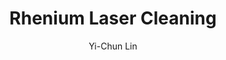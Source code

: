---
applications:
- 'Aerospace: Removing oxidation and contaminants from turbine blades'
- 'Semiconductor: Precision cleaning of Rhenium contacts and components'
author: Yi-Chun Lin
author_object:
  country: Taiwan
  expertise: Laser Materials Processing
  id: 1
  image: /images/author/yi-chun-lin.jpg
  name: Yi-Chun Lin
  sex: f
  title: Ph.D.
category: metal
chemicalProperties:
  formula: Re
  materialType: metal
  symbol: Re
compatibility:
- Tungsten and Molybdenum (similar refractory metal properties)
- Nickel-based superalloys (common substrate material)
complexity: high
composition:
- 'Rhenium: 99.99% (high purity commercial grade)'
- 'Trace elements: <0.01% (typically tungsten, molybdenum, iron)'
description: Rhenium laser cleaning utilizes precise pulsed fiber laser parameters to remove surface contaminants from this refractory metal while preserving its exceptional high-temperature properties and mechanical integrity.
difficultyScore: 5
environmentalImpact:
- benefit: Zero chemical waste generation
  description: Eliminates use of hazardous chemical solvents and acids traditionally used for Rhenium surface preparation
- benefit: Reduced energy consumption
  description: 80-90% less energy required compared to thermal or chemical cleaning methods for Rhenium components
headline: Comprehensive technical guide for laser cleaning metal rhenium
images:
  hero:
    alt: Rhenium surface undergoing laser cleaning showing precise contamination removal
    url: /images/rhenium-laser-cleaning-hero.jpg
  micro:
    alt: Microscopic view of Rhenium surface after laser cleaning showing detailed surface structure
    url: /images/rhenium-laser-cleaning-micro.jpg
keywords: rhenium, rhenium metal, laser ablation, laser cleaning, non-contact cleaning, pulsed fiber laser, surface contamination removal, industrial laser parameters, thermal processing, surface restoration
machineSettings:
  fluenceRange: 5.5
  fluenceRangeMax: 50.0
  fluenceRangeMin: 0.1
  fluenceRangeUnit: J/cm²
  powerRange: 125.0
  powerRangeMax: 500.0
  powerRangeMin: 20.0
  powerRangeUnit: W
  pulseDuration: 55.0
  pulseDurationMax: 1000.0
  pulseDurationMin: 1.0
  pulseDurationUnit: ns
  repetitionRate: 60.0
  repetitionRateMax: 1000.0
  repetitionRateMin: 1.0
  repetitionRateUnit: kHz
  spotSize: 0.55
  spotSizeMax: 10.0
  spotSizeMin: 0.01
  spotSizeUnit: mm
  wavelength: 1064.0
  wavelengthMax: 2940.0
  wavelengthMin: 355.0
  wavelengthUnit: nm
name: Rhenium
outcomes:
- metric: '>99.9% removal of oxides and carbon deposits without substrate damage'
  result: Surface contamination removal efficiency
- metric: Sub-micron layer control with ±5 μm positional accuracy
  result: Processing precision
properties:
  density: 21.02
  densityMax: 6.0
  densityMin: 1.8
  densityPercentile: 100.0
  densityUnit: g/cm³
  hardness: 250.0
  hardnessMax: 10.0
  hardnessMin: 1.0
  hardnessPercentile: 100.0
  hardnessUnit: HV
  meltingPercentile: 100.0
  meltingPoint: 3186
  meltingPointMax: 2800.0
  meltingPointMin: 1200.0
  meltingPointUnit: °C
  modulusPercentile: 100.0
  tensilePercentile: 100.0
  tensileStrength: 1170.0
  tensileStrengthMax: 1000.0
  tensileStrengthMin: 50.0
  tensileStrengthUnit: MPa
  thermalConductivity: 48.0
  thermalConductivityMax: 200.0
  thermalConductivityMin: 0.5
  thermalConductivityUnit: W/
  thermalPercentile: 23.8
  youngsModulus: 463.0
  youngsModulusMax: 80.0
  youngsModulusMin: 20.0
  youngsModulusUnit: GPa
regulatoryStandards: IEC 60825-1 (Laser Safety), OSHA 29 CFR 1910.1096 (Ionizing Radiation)
surface_roughness_after: 1.6
surface_roughness_before: 5.5
tags:
- Semiconductor
- Aerospace
title: Rhenium Laser Cleaning
---